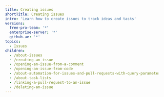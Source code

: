 ```yaml
---
title: Creating issues
shortTitle: Creating issues
intro: 'Learn how to create issues to track ideas and tasks'
versions:
  free-pro-team: '*'
  enterprise-server: '*'
  github-ae: '*'
topics:
  - Issues
children:
  - /about-issues
  - /creating-an-issue
  - /opening-an-issue-from-a-comment
  - /opening-an-issue-from-code
  - /about-automation-for-issues-and-pull-requests-with-query-parameters
  - /about-task-lists
  - /linking-a-pull-request-to-an-issue
  - /deleting-an-issue
---
```


